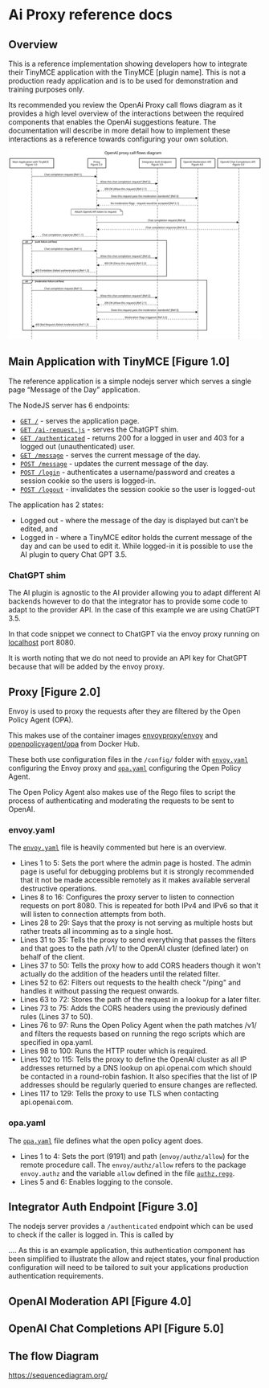 # Ai Proxy reference docs

## Overview

This is a reference implementation showing developers how to integrate their TinyMCE application with the TinyMCE [plugin name].  This is not a production ready application and is to be used for demonstration and training purposes only.

Its recommended you review the OpenAi Proxy call flows diagram as it provides a high level overview of the interactions between the required components that enables the OpenAi suggestions feature.  The documentation will describe in more detail how to implement these interactions as a reference towards configuring your own solution.

![Diagram](flow-diagram/flowdiagram.svg)

## Main **Application with TinyMCE [Figure 1.0]**

The reference application is a simple nodejs server which serves a single page “Message of the Day” application. 

The NodeJS server has 6 endpoints:

- [`GET /`](../example-app/index.js#L52) - serves the application page.
- [`GET /ai-request.js`](../example-app/index.js#L53) - serves the ChatGPT shim.
- [`GET /authenticated`](../example-app/index.js#L56) - returns 200 for a logged in user and 403 for a logged out (unauthenticated) user.
- [`GET /message`](../example-app/index.js#L59) - serves the current message of the day.
- [`POST /message`](../example-app/index.js#L71) - updates the current message of the day.
- [`POST /login`](../example-app/index.js#L87) - authenticates a username/password and creates a session cookie so the users is logged-in.
- [`POST /logout`](../example-app/index.js#L104) - invalidates the session cookie so the user is logged-out

The application has 2 states: 

- Logged out - where the message of the day is displayed but can’t be edited, and
- Logged in - where a TinyMCE editor holds the current message of the day and can be used to edit it. While logged-in it is possible to use the AI plugin to query Chat GPT 3.5.

### ChatGPT shim

The AI plugin is agnostic to the AI provider allowing you to adapt different AI backends however to do that the integrator has to provide some code to adapt to the provider API. In the case of this example we are using ChatGPT 3.5.


In that code snippet we connect to ChatGPT via the envoy proxy running on [localhost](http://localhost) port 8080.

It is worth noting that we do not need to provide an API key for ChatGPT because that will be added by the envoy proxy.

## **Proxy [Figure 2.0]**

Envoy is used to proxy the requests after they are filtered by the Open Policy Agent (OPA).

This makes use of the container images [envoyproxy/envoy](https://hub.docker.com/r/envoyproxy/envoy) and [openpolicyagent/opa](https://hub.docker.com/r/openpolicyagent/opa) from Docker Hub.

These both use configuration files in the `/config/` folder with [`envoy.yaml`](../config/envoy.yaml) configuring the Envoy proxy and [`opa.yaml`](../config/opa.yaml) configuring the Open Policy Agent.

The Open Policy Agent also makes use of the Rego files to script the process of authenticating and moderating the requests to be sent to OpenAI.

### envoy.yaml
The [`envoy.yaml`](../config/envoy.yaml) file is heavily commented but here is an overview.

- Lines 1 to 5: Sets the port where the admin page is hosted. The admin page is useful
for debugging problems but it is strongly recommended that it not be made accessible
remotely as it makes available serveral destructive operations.
- Lines 8 to 16: Configures the proxy server to listen to connection requests on
port 8080. This is repeated for both IPv4 and IPv6 so that it will listen to 
connection attempts from both.
- Lines 28 to 29: Says that the proxy is not serving as multiple hosts but rather treats all incomming as to a single host.
- Lines 31 to 35: Tells the proxy to send everything that passes the filters and
that goes to the path /v1/ to the OpenAI cluster (defined later) on behalf of the client.
- Lines 37 to 50: Tells the proxy how to add CORS headers though it won't
actually do the addition of the headers until the related filter.
- Lines 52 to 62: Filters out requests to the health check "/ping" and handles 
it without passing the request onwards.
- Lines 63 to 72: Stores the path of the request in a lookup for a later filter.
- Lines 73 to 75: Adds the CORS headers using the previously defined rules (Lines 37 to 50).
- Lines 76 to 97: Runs the Open Policy Agent when the path matches /v1/ and filters
the requests based on running the rego scripts which are specified in opa.yaml.
- Lines 98 to 100: Runs the HTTP router which is required.
- Lines 102 to 115: Tells the proxy to define the OpenAI cluster as all IP addresses
returned by a DNS lookup on api.openai.com which should be contacted in a round-robin
fashion. It also specifies that the list of IP addresses should be regularly queried
to ensure changes are reflected.
- Lines 117 to 129: Tells the proxy to use TLS when contacting api.openai.com.

### opa.yaml
The [`opa.yaml`](../config/opa.yaml) file defines what the open policy agent does.

- Lines 1 to 4: Sets the port (9191) and path (`envoy/authz/allow`) for the remote procedure call. 
The `envoy/authz/allow` refers to the package `envoy.authz` and the variable `allow` defined in the file
[`authz.rego`](../config/authz.rego).
- Lines 5 and 6: Enables logging to the console.

## **Integrator Auth Endpoint [Figure 3.0]**

The nodejs server provides a `/authenticated` endpoint which can be used to check if the caller is logged in. This is called by 

…. As this is an example application, this authentication component has been simplified to illustrate the allow and reject states, your final production configuration will need to be tailored to suit your applications production authentication requirements.

## OpenAI Moderation API **[Figure 4.0]**

## **OpenAI Chat Completions API [Figure 5.0]**

## The flow Diagram

https://sequencediagram.org/
